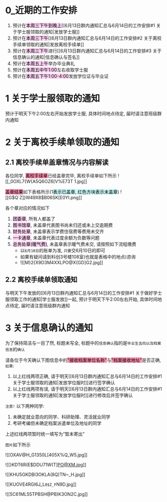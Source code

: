 # 0_近期的工作安排

1. 预计在<mark style="background: #FFB8EBA6;">本周三下午到晚上</mark>[[6月13日群内通知汇总与6月14日的工作安排#1 关于学士服领取的通知|发放学士服]]
2. 预计在<mark style="background: #FFB8EBA6;">本周三下午</mark>[[6月13日群内通知汇总与6月14日的工作安排#2 关于离校手续单领取的通知|发放离校手续单]]
3. 预计在<mark style="background: #FFB8EBA6;">本周三下午</mark>进行[[6月13日群内通知汇总与6月14日的工作安排#3 关于信息确认的通知|信息确认与签名]]
4. 预计在<mark style="background: #FFB8EBA6;">本周五上午</mark>举办毕业典礼  
5. 预计在<mark style="background: #FFB8EBA6;">本周五中午1:00</mark>左右收取学士服  
6. 预计在<mark style="background: #FFB8EBA6;">本周五下午1:00-4:00</mark>发放学位证与毕业证  

# 1 关于学士服领取的通知

预计于明天下午2:00左右开始发放学士服, 具体时间地点待定, 届时请注意班级群内通知

# 2 关于离校手续单领取的通知

## 2.1 离校手续单盖章情况与内容解读

各位同学, <mark style="background: #FF5582A6;">离校手续单</mark>已经盖章完毕, 离校手续单如下所示
![[_0OXL7{W{A5Q6OZ6[V%E73T 1.jpg]]

<mark style="background: #FF5582A6;">盖章结果</mark>如下表格所示(1<mark style="background: #ABF7F7A6;">表示已盖章, 红色方块表示未盖章</mark>)
![[G$Q`Z]}W49X8$B06SK[E0YI.png]]

各个章对应的情况如下
1. <mark style="background: #FFB8EBA6;">团委章</mark>, 所有人都盖了
2. <mark style="background: #FFB8EBA6;">图书馆章</mark>, 未盖章代表图书尚未归还或未上交逾期费
3. <mark style="background: #FFB8EBA6;">财务处章</mark>, 未盖章表示学费住宿费等费用未交齐
4. <mark style="background: #FFB8EBA6;">一卡通章</mark>, 未盖章代表过度余额为负数等问题
5. <mark style="background: #FFB8EBA6;">总务处章(暖气费)</mark>, 未盖章表示暖气费未交, 请按照如下流程缴费
	- 以`6月10日`的账单为准, `只要`交6月10日的即可
	- 如果有疑问请到科创3号楼108室(也就是表格中的地点)咨询
	- ![[M}2{X9D3M4XXLPO@X{GD]G2.jpg]]

## 2.2 离校手续单领取通知

与明天下午发放的[[6月13日群内通知汇总与6月14日的工作安排#1 关于做好学士服领取工作的通知|学士服发放]]一起, 预计于明天下午2:00左右开始, 具体时间地点待定, 届时请注意班级群内通知

# 3 关于信息确认的通知

为了保持简洁与一目了然, 标题未写全, 标题中的`信息确认`指的是`毕业生去向以及档案信息`的`确认`

请各位于今天确认下图信息中的<mark style="background: #FF5582A6;">"接收档案单位名称"</mark>与<mark style="background: #FF5582A6;">"档案接收地址"</mark>是否正确, `如果`:
1. 以上红线两项正确, 请于明天[[6月13日群内通知汇总与6月14日的工作安排#1 关于学士服领取的通知|发放学位服时]]进行签字确认
2. 以上红线两项有误, 请于明天[[6月13日群内通知汇总与6月14日的工作安排#1 关于学士服领取的通知|发放学位服时]]进行修改后并签字确认

`注意!`
以下两种同学:

1. 未确定就业意向的同学、科研助理、灵活就业同学
2. 考研考编但未确定档案派遣单位及地址的同学

上述红线两项暂时统一填写为“暂未寄出”

`图片`如下所示

![[OXAV@H_G1350L[405X%Q_W5.jpg]]

![[}KDT6R(E$DDU71W(T]PO@XM.jpg]]


![[KHU5GKDBI3OKLA(8Q)TN~_H.jpg]]

![[KUOVE4RGI6J_L`0$Z_F`N9D.jpg]]

![[5C61ML55TPBSH@PB)K3ON2C.jpg]]
